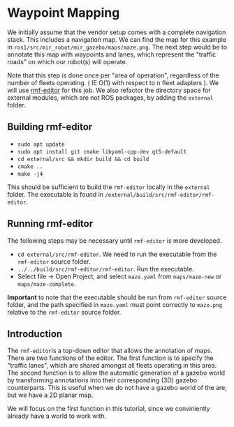# Waypoint Mapping
We initially assume that the vendor setup comes with a complete navigation stack. This includes a navigation map. We can find the map for this example in `ros1/src/mir_robot/mir_gazebo/maps/maze.png`. The next step would be to annotate this map with waypoints and lanes, which represent the "traffic roads" on which our robot(s) will operate. 

Note that this step is done once per "area of operation", regardless of the number of fleets operating. ( IE O(1) with respect to n fleet adapters ). We will use [rmf-editor](https://github.com/osrf/rmf-editor.git) for this job. We also refactor the directory space for external modules, which are not ROS packages, by adding the `external` folder.

## Building rmf-editor
* `sudo apt update`
* `sudo apt install git cmake libyaml-cpp-dev qt5-default`
* `cd external/src && mkdir build && cd build`
* `cmake ..`
* `make -j4`

This should be sufficient to build the `rmf-editor` locally in the `external` folder. The executable is found in `/external/build/src/rmf-editor/rmf-editor`.

## Running rmf-editor
The following steps may be necessary until `rmf-editor` is more developed.
* `cd external/src/rmf-editor`. We need to run the executable from the `rmf-editor` source folder.
* `../../build/src/rmf-editor/rmf-editor`. Run the executable.
* Select file -> Open Project, and select `maze.yaml` from `maps/maze-new` or `maps/maze-complete`.

**Important** to note that the executable should be run from `rmf-editor` source folder, and the path specified in `maze.yaml` must point correctly to `maze.png` relative to the `rmf-editor` source folder.

## Introduction
The `rmf-editor`is a top-down editor that allows the annotation of maps. There are two functions of the editor. The first function is to specify the "traffic lanes", which are shared amongst all fleets operating in this area. The second function is to allow the automatic generation of a gazebo world by transforming annotations into their corresponding (3D) gazebo counterparts. This is useful when we do not have a gazebo world of the are, but we have a 2D planar map.

We will focus on the first function in this tutorial, since we conviniently already have a world to work with.


